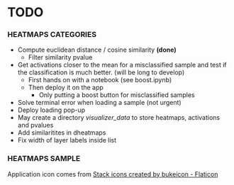 # **TODO**

### HEATMAPS CATEGORIES

* Compute euclidean distance / cosine similarity **(done)**
  * Filter similarity pvalue
* Get activations closer to the mean for a misclassified sample and test if the classification is much better. (will be long to develop)
  * First hands on with a notebook (see boost.ipynb)
  * Then deploy it on the app
    * Only putting a boost button for misclassified samples
* Solve terminal error when loading a sample (not urgent)
* Deploy loading pop-up
* May create a directory *visualizer_data* to store heatmaps, activations and pvalues
* Add similaritites in dheatmaps
* Fix width of layer labels inside list

### HEATMAPS SAMPLE

Application icon comes from <a href="https://www.flaticon.com/free-icons/stack" title="stack icons">Stack icons created by bukeicon - Flaticon</a>